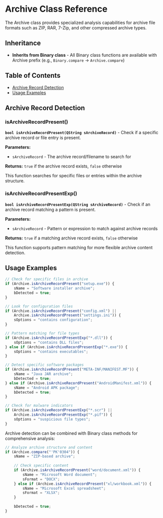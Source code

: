 # Archive Class Reference

The Archive class provides specialized analysis capabilities for archive file formats such as ZIP, RAR, 7-Zip, and other compressed archive types.

## Inheritance
* **Inherits from Binary class** - All Binary class functions are available with Archive prefix (e.g., `Binary.compare` → `Archive.compare`)

## Table of Contents
- [Archive Record Detection](#archive-record-detection)
- [Usage Examples](#usage-examples)

## Archive Record Detection

### isArchiveRecordPresent()
**`bool isArchiveRecordPresent(QString sArchiveRecord)`** - Check if a specific archive record or file entry is present.

**Parameters:**
* `sArchiveRecord` - The archive record/filename to search for

**Returns:** `true` if the archive record exists, `false` otherwise

This function searches for specific files or entries within the archive structure.

### isArchiveRecordPresentExp()
**`bool isArchiveRecordPresentExp(QString sArchiveRecord)`** - Check if an archive record matching a pattern is present.

**Parameters:**
* `sArchiveRecord` - Pattern or expression to match against archive records

**Returns:** `true` if a matching archive record exists, `false` otherwise

This function supports pattern matching for more flexible archive content detection.

## Usage Examples

```javascript
// Check for specific files in archive
if (Archive.isArchiveRecordPresent("setup.exe")) {
    sName = "Software installer archive";
    bDetected = true;
}

// Look for configuration files
if (Archive.isArchiveRecordPresent("config.xml") || 
    Archive.isArchiveRecordPresent("settings.ini")) {
    sOptions = "contains configuration";
}

// Pattern matching for file types
if (Archive.isArchiveRecordPresentExp("*.dll")) {
    sOptions = "contains DLL files";
} else if (Archive.isArchiveRecordPresentExp("*.exe")) {
    sOptions = "contains executables";
}

// Detect specific software packages
if (Archive.isArchiveRecordPresent("META-INF/MANIFEST.MF")) {
    sName = "Java JAR archive";
    bDetected = true;
} else if (Archive.isArchiveRecordPresent("AndroidManifest.xml")) {
    sName = "Android APK package";
    bDetected = true;
}

// Check for malware indicators
if (Archive.isArchiveRecordPresentExp("*.scr") || 
    Archive.isArchiveRecordPresentExp("*.pif")) {
    sOptions = "suspicious file types";
}
```

Archive detection can be combined with Binary class methods for comprehensive analysis:

```javascript
// Analyze archive structure and content
if (Archive.compare("'PK'0304")) {
    sName = "ZIP-based archive";
    
    // Check specific content
    if (Archive.isArchiveRecordPresent("word/document.xml")) {
        sName = "Microsoft Word document";
        sFormat = "DOCX";
    } else if (Archive.isArchiveRecordPresent("xl/workbook.xml")) {
        sName = "Microsoft Excel spreadsheet";
        sFormat = "XLSX";
    }
    
    bDetected = true;
}
```
